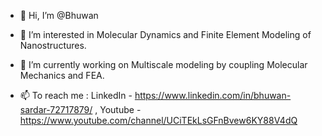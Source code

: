 - 👋 Hi, I’m @Bhuwan
- 👀 I’m interested in Molecular Dynamics and Finite Element Modeling of Nanostructures.
- 🌱 I’m currently working on Multiscale modeling by coupling Molecular Mechanics and FEA.

- 📫 To reach me : 
     LinkedIn - https://www.linkedin.com/in/bhuwan-sardar-72717879/ ,
     Youtube - https://www.youtube.com/channel/UCiTEkLsGFnBvew6KY88V4dQ
